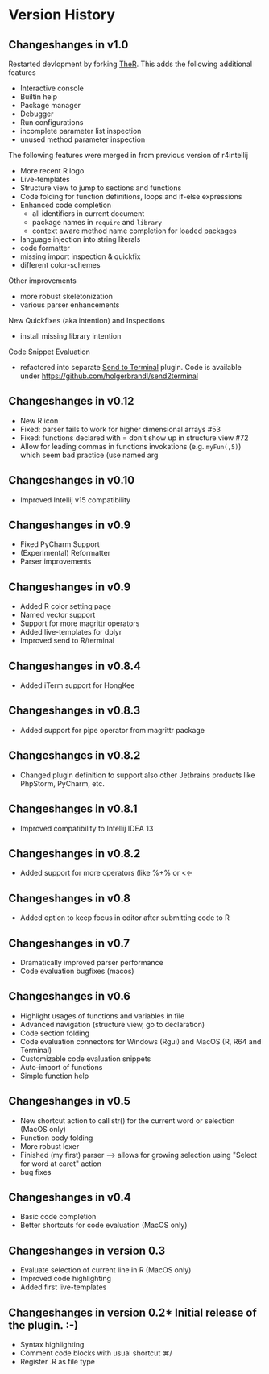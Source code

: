 Version History
===============

## Changeshanges in v1.0

Restarted devlopment by forking [TheR](https://github.com/ktisha/TheRPlugin). This adds the following additional features
* Interactive console
* Builtin help
* Package manager
* Debugger
* Run configurations
* incomplete parameter list inspection
* unused method parameter inspection
 

The following features were merged in from previous version of r4intellij
* More recent R logo
* Live-templates
* Structure view to jump to sections and functions
* Code folding for function definitions, loops and if-else expressions 
* Enhanced code completion 
    * all identifiers in current document
    * package names in `require` and `library`
    * context aware method name completion for loaded packages 
* language injection into string literals
* code formatter
* missing import inspection & quickfix
* different color-schemes

Other improvements
* more robust skeletonization
* various parser enhancements

New Quickfixes (aka intention) and Inspections
* install missing library intention


Code Snippet Evaluation
* refactored into separate [Send to Terminal](https://plugins.jetbrains.com/idea/plugin/9409-send-to-terminal) plugin. Code is available under https://github.com/holgerbrandl/send2terminal


## Changeshanges in v0.12

*   New R icon
*   Fixed: parser fails to work for higher dimensional arrays #53
*   Fixed: functions declared with = don't show up in structure view #72
*   Allow for leading commas in functions invokations (e.g. `myFun(,5)`) which seem bad practice (use named arg

## Changeshanges in v0.10

*   Improved Intellij v15 compatibility

## Changeshanges in v0.9

*   Fixed PyCharm Support
*   (Experimental) Reformatter
*   Parser improvements

## Changeshanges in v0.9

*   Added R color setting page
*   Named vector support
*   Support for more magrittr operators
*   Added live-templates for dplyr
*   Improved send to R/terminal

## Changeshanges in v0.8.4

*   Added iTerm support for HongKee

## Changeshanges in v0.8.3

*   Added support for pipe operator from magrittr package

## Changeshanges in v0.8.2

*   Changed plugin definition to support also other Jetbrains products like PhpStorm, PyCharm, etc.

## Changeshanges in v0.8.1

*   Improved compatibility to Intellij IDEA 13

## Changeshanges in v0.8.2

*   Added support for more operators (like %+% or <<-

## Changeshanges in v0.8

*   Added option to keep focus in editor after submitting code to R

## Changeshanges in v0.7

*   Dramatically improved parser performance
*   Code evaluation bugfixes (macos)

## Changeshanges in v0.6

*   Highlight usages of functions and variables in file
*   Advanced navigation (structure view, go to declaration)
*   Code section folding
*   Code evaluation connectors for Windows (Rgui) and MacOS (R, R64 and Terminal)
*   Customizable code evaluation snippets
*   Auto-import of functions
*   Simple function help

## Changeshanges in v0.5

*   New shortcut action to call str() for the current word or selection (MacOS only)
*   Function body folding
*   More robust lexer
*   Finished (my first) parser --> allows for growing selection using "Select for word at caret" action
*   bug fixes

## Changeshanges in v0.4

*   Basic code completion
*   Better shortcuts for code evaluation (MacOS only)

## Changeshanges in version 0.3

*   Evaluate selection of current line in R (MacOS only)
*   Improved code highlighting
*   Added first live-templates

## Changeshanges in version 0.2* Initial release of the plugin. :-)

*   Syntax highlighting
*   Comment code blocks with usual shortcut ⌘/
*   Register .R as file type
